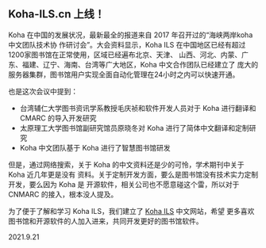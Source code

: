 ## Koha-ILS.cn 上线！

Koha 在中国的发展状况，最新最全的报道来自 2017 年召开过的“海峡两岸koha中文团队技术协
作研讨会”。大会资料显示，Koha ILS 在中国地区已经有超过1200家图书馆在正常使用，区域已经遍布北京、天津、
山西、河北、内蒙、广东、福建、辽宁、海南、台湾等广大地区，Koha 中文合作团队已经建立了
庞大的服务器集群，图书馆用户实现全面自动化管理在24小时之内可以快速开通。

也是这次会议中提到：

- 台湾辅仁大学图书资讯学系教授毛庆祯和软件开发人员对于 Koha 进行翻译和 CMARC 的导入开发研究
- 太原理工大学图书馆副研究馆员原晓冬对 Koha 进行了简体中文翻译和定制研究
- Koha 中文团队基于 Koha 进行了智慧图书馆研发

但是，通过网络搜索，关于 Koha 的中文资料还是少的可怜，学术期刊中关于 Koha 近几年更是没有
资料。关于定制开发方面，要么是图书馆没有技术实力定制开发，要么因为 Koha 是
开源软件，相关公司也不愿意碰这个雷，所以对于 CNMARC 的接入，根本没人提及。

为了便于了解和学习 Koha ILS，我们建立了 [Koha ILS](https://koha-ils.cn) 中文网站，希望
更多喜欢图书馆和开源软件的人加入进来，共同开发更好的图书馆软件。

2021.9.21
